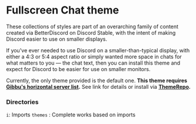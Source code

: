 # Fullscreen Chat theme
These collections of styles are part of an overarching family of content created via BetterDiscord on Discord Stable, with the intent of making Discord easier to use on smaller displays.  

If you've ever needed to use Discord on a smaller-than-typical display, with either a 4:3 or 5:4 aspect ratio or simply wanted more space in chats for what matters to you — the chat text, then you can install this theme and expect for Discord to be easier for use on smaller monitors.  

Currently, the only theme provided is the default one. **This theme requires [Gibbu's horizontal server list](https://github.com/DiscordStyles/HorizontalServerList).** See link for details or install via **[ThemeRepo](https://github.com/mwittrien/BetterDiscordAddons/tree/master/Plugins/ThemeRepo/).**

### Directories
`i`: Imports
`themes` : Complete works based on imports
